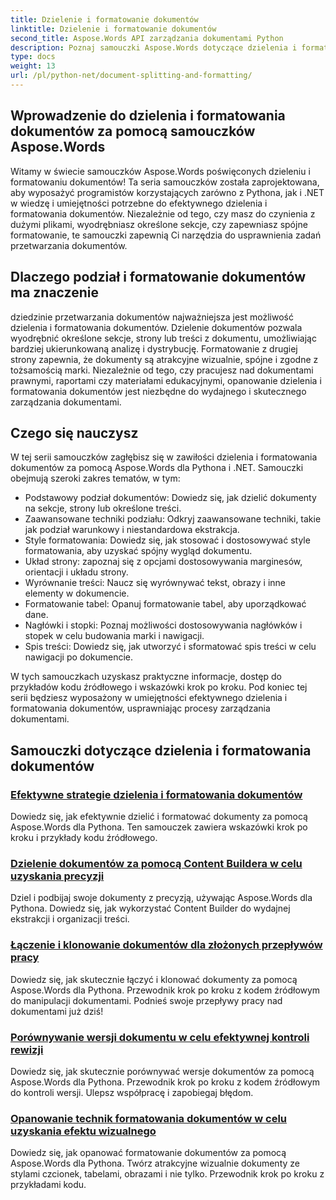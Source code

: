 ```yaml
---
title: Dzielenie i formatowanie dokumentów
linktitle: Dzielenie i formatowanie dokumentów
second_title: Aspose.Words API zarządzania dokumentami Python
description: Poznaj samouczki Aspose.Words dotyczące dzielenia i formatowania dokumentów w Pythonie i .NET. Naucz się dzielić i formatować dokumenty wydajnie, usprawniając zadania przetwarzania dokumentów.
type: docs
weight: 13
url: /pl/python-net/document-splitting-and-formatting/
---
```


## Wprowadzenie do dzielenia i formatowania dokumentów za pomocą samouczków Aspose.Words

Witamy w świecie samouczków Aspose.Words poświęconych dzieleniu i formatowaniu dokumentów! Ta seria samouczków została zaprojektowana, aby wyposażyć programistów korzystających zarówno z Pythona, jak i .NET w wiedzę i umiejętności potrzebne do efektywnego dzielenia i formatowania dokumentów. Niezależnie od tego, czy masz do czynienia z dużymi plikami, wyodrębniasz określone sekcje, czy zapewniasz spójne formatowanie, te samouczki zapewnią Ci narzędzia do usprawnienia zadań przetwarzania dokumentów.

## Dlaczego podział i formatowanie dokumentów ma znaczenie

dziedzinie przetwarzania dokumentów najważniejsza jest możliwość dzielenia i formatowania dokumentów. Dzielenie dokumentów pozwala wyodrębnić określone sekcje, strony lub treści z dokumentu, umożliwiając bardziej ukierunkowaną analizę i dystrybucję. Formatowanie z drugiej strony zapewnia, że dokumenty są atrakcyjne wizualnie, spójne i zgodne z tożsamością marki. Niezależnie od tego, czy pracujesz nad dokumentami prawnymi, raportami czy materiałami edukacyjnymi, opanowanie dzielenia i formatowania dokumentów jest niezbędne do wydajnego i skutecznego zarządzania dokumentami.

## Czego się nauczysz

W tej serii samouczków zagłębisz się w zawiłości dzielenia i formatowania dokumentów za pomocą Aspose.Words dla Pythona i .NET. Samouczki obejmują szeroki zakres tematów, w tym:

- Podstawowy podział dokumentów: Dowiedz się, jak dzielić dokumenty na sekcje, strony lub określone treści.
- Zaawansowane techniki podziału: Odkryj zaawansowane techniki, takie jak podział warunkowy i niestandardowa ekstrakcja.
- Style formatowania: Dowiedz się, jak stosować i dostosowywać style formatowania, aby uzyskać spójny wygląd dokumentu.
- Układ strony: zapoznaj się z opcjami dostosowywania marginesów, orientacji i układu strony.
- Wyrównanie treści: Naucz się wyrównywać tekst, obrazy i inne elementy w dokumencie.
- Formatowanie tabel: Opanuj formatowanie tabel, aby uporządkować dane.
- Nagłówki i stopki: Poznaj możliwości dostosowywania nagłówków i stopek w celu budowania marki i nawigacji.
- Spis treści: Dowiedz się, jak utworzyć i sformatować spis treści w celu nawigacji po dokumencie.

W tych samouczkach uzyskasz praktyczne informacje, dostęp do przykładów kodu źródłowego i wskazówki krok po kroku. Pod koniec tej serii będziesz wyposażony w umiejętności efektywnego dzielenia i formatowania dokumentów, usprawniając procesy zarządzania dokumentami.

## Samouczki dotyczące dzielenia i formatowania dokumentów
### [Efektywne strategie dzielenia i formatowania dokumentów](./split-format-documents/)
Dowiedz się, jak efektywnie dzielić i formatować dokumenty za pomocą Aspose.Words dla Pythona. Ten samouczek zawiera wskazówki krok po kroku i przykłady kodu źródłowego.
### [Dzielenie dokumentów za pomocą Content Buildera w celu uzyskania precyzji](./divide-documents-content-builder/)
Dziel i podbijaj swoje dokumenty z precyzją, używając Aspose.Words dla Pythona. Dowiedz się, jak wykorzystać Content Builder do wydajnej ekstrakcji i organizacji treści.
### [Łączenie i klonowanie dokumentów dla złożonych przepływów pracy](./combine-clone-documents/)
Dowiedz się, jak skutecznie łączyć i klonować dokumenty za pomocą Aspose.Words dla Pythona. Przewodnik krok po kroku z kodem źródłowym do manipulacji dokumentami. Podnieś swoje przepływy pracy nad dokumentami już dziś!
### [Porównywanie wersji dokumentu w celu efektywnej kontroli rewizji](./compare-document-versions/)
Dowiedz się, jak skutecznie porównywać wersje dokumentów za pomocą Aspose.Words dla Pythona. Przewodnik krok po kroku z kodem źródłowym do kontroli wersji. Ulepsz współpracę i zapobiegaj błędom.
### [Opanowanie technik formatowania dokumentów w celu uzyskania efektu wizualnego](./document-formatting-techniques/)
Dowiedz się, jak opanować formatowanie dokumentów za pomocą Aspose.Words dla Pythona. Twórz atrakcyjne wizualnie dokumenty ze stylami czcionek, tabelami, obrazami i nie tylko. Przewodnik krok po kroku z przykładami kodu.